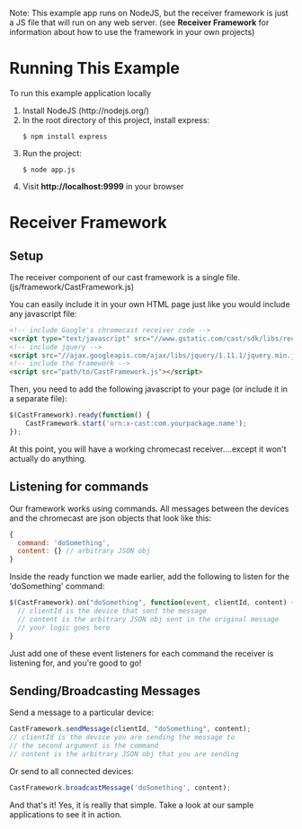 Note: This example app runs on NodeJS, but the receiver framework is just a JS file that will run on any web server. (see <b>Receiver Framework</b> for information about how to use the framework in your own projects)

Running This Example
=======================
To run this example application locally
<ol>
    <li>Install NodeJS (http://nodejs.org/)</li>
    <li>In the root directory of this project, install express:
        <pre><code>$ npm install express</pre></code>
    </li>
    <li>Run the project:
        <pre><code>$ node app.js</pre></code>
    </li>
    <li>Visit <b>http://localhost:9999</b> in your browser</li>
</ol>

Receiver Framework
==================
Setup
-----
The receiver component of our cast framework is a single file. (js/framework/CastFramework.js)

You can easily include it in your own HTML page just like you would include any javascript file:
```html
<!-- include Google's chromecast receiver code -->
<script type="text/javascript" src="//www.gstatic.com/cast/sdk/libs/receiver/2.0.0/cast_receiver.js"></script>
<!-- include jquery -->
<script src="//ajax.googleapis.com/ajax/libs/jquery/1.11.1/jquery.min.js"></script>
<!-- include the framework -->
<script src="path/to/CastFramework.js"></script>
```
Then, you need to add the following javascript to your page (or include it in a separate file):
```js
$(CastFramework).ready(function() {
    CastFramework.start('urn:x-cast:com.yourpackage.name');
});
```
At this point, you will have a working chromecast receiver....except it won't actually do anything.

Listening for commands
----------------------

Our framework works using commands. All messages between the devices and the chromecast are json objects that look like this:
```js
{
  command: 'doSomething',
  content: {} // arbitrary JSON obj
}
```
Inside the ready function we made earlier, add the following to listen for the 'doSomething' command:
```js
$(CastFramework).on("doSomething", function(event, clientId, content) {
  // clientId is the device that sent the message
  // content is the arbitrary JSON obj sent in the original message
  // your logic goes here
}
```
Just add one of these event listeners for each command the receiver is listening for, and you're good to go!

Sending/Broadcasting Messages
-----------------------------

Send a message to a particular device:
```js
CastFramework.sendMessage(clientId, "doSomething", content);
// clientId is the device you are sending the message to
// the second argument is the command
// content is the arbitrary JSON obj that you are sending
```
Or send to all connected devices:
```js
CastFramework.broadcastMessage('doSomething', content);
```

And that's it! Yes, it is really that simple. Take a look at our sample applications to see it in action.
